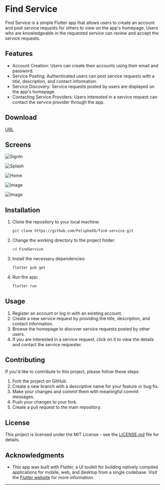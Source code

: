 

# Find Service

Find Service is a simple Flutter app that allows users to create an account and post service requests for others to view on the app's homepage. Users who are knowledgeable in the requested service can review and accept the service requests.


## Features

- Account Creation: Users can create their accounts using their email and password.
- Service Posting: Authenticated users can post service requests with a title, description, and contact information.
- Service Discovery: Service requests posted by users are displayed on the app's homepage.
- Contacting Service Providers: Users interested in a service request can contact the service provider through the app.

## Download

[URL](https://google.com)

## Screens

![SignIn](https://imgur.com/W17AK1G)

![Splash](https://imgur.com/FWcrucM)

![Home](https://imgur.com/pCJU4WX)

![Image](https://imgur.com/9LE6sMB)

![Image](https://imgur.com/u8LrAOe)


## Installation

1. Clone the repository to your local machine:

   ```bash
   git clone https://github.com/FelipheXO/find-service.git
   ```

2. Change the working directory to the project folder:

   ```bash
   cd FindService
   ```

3. Install the necessary dependencies:

   ```bash
   flutter pub get
   ```

4. Run the app:

   ```bash
   flutter run
   ```

## Usage

1. Register an account or log in with an existing account.
2. Create a new service request by providing the title, description, and contact information.
3. Browse the homepage to discover service requests posted by other users.
4. If you are interested in a service request, click on it to view the details and contact the service requester.

## Contributing

If you'd like to contribute to this project, please follow these steps:

1. Fork the project on GitHub.
2. Create a new branch with a descriptive name for your feature or bug fix.
3. Make your changes and commit them with meaningful commit messages.
4. Push your changes to your fork.
5. Create a pull request to the main repository.

## License

This project is licensed under the MIT License - see the [LICENSE.md](LICENSE.md) file for details.

## Acknowledgments

- This app was built with Flutter, a UI toolkit for building natively compiled applications for mobile, web, and desktop from a single codebase. Visit the [Flutter website](https://flutter.dev/) for more information.

---

